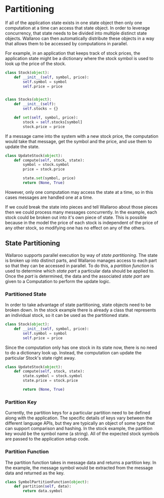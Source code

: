 # Partitioning

If all of the application state exists in one state object then only one computation at a time can access that state object. In order to leverage concurrency, that state needs to be divided into multiple distinct state objects. Wallaroo can then automatically distribute these objects in a way that allows them to be accessed by computations in parallel.

For example, in an application that keeps track of stock prices, the application state might be a dictionary where the stock symbol is used to look up the price of the stock.

```python
class Stock(object):
    def __init__(self, symbol, price):
        self.symbol = symbol
        self.price = price


class Stocks(object):
    def __init__(self):
        self.stocks = {}

    def set(self, symbol, price):
        stock = self.stocks[symbol]
        stock.price = price
```

If a message came into the system with a new stock price, the computation would take that message, get the symbol and the price, and use them to update the state.

```python
class UpdateStock(object):
    def compute(self, stock, state):
        symbol = stock.symbol
        price = stock.price

        state.set(symbol, price)
        return (None, True)
```

However, only one computation may access the state at a time, so in this cases messages are handled one at a time.

If we could break the state into pieces and tell Wallaroo about those pieces then we could process many messages concurrently. In the example, each stock could be broken out into it's own piece of state. This is possible because in the model the price of each stock is independent of the price of any other stock, so modifying one has no effect on any of the others.

## State Partitioning

Wallaroo supports parallel execution by way of _state partitioning_. The state is broken up into distinct parts, and Wallaroo manages access to each part so that they can be accessed in parallel.
To do this, a _partition function_ is used to determine which _state part_ a particular data should be applied to. Once the _part_ is determined, the data and the associated _state part_ are given to a Computation to perform the update logic.

### Partitioned State

In order to take advantage of state partitioning, state objects need to be broken down. In the stock example there is already a class that represents an individual stock, so it can be used as the partitioned state.

```python
class Stock(object):
    def __init__(self, symbol, price):
        self.symbol = symbol
        self.price = price
```

Since the computation only has one stock in its state now, there is no need to do a dictionary look up. Instead, the computation can update the particular Stock's state right away.

```python
class UpdateStock(object):
    def compute(self, stock, state):
        state.symbol = stock.symbol
        state.price = stock.price

        return (None, True)
```

### Partition Key

Currently, the partition keys for a particular partition need to be defined along with the application. The specific details of keys vary between the different language APIs, but they are typically an object of some type that can support comparison and hashing. In the stock example, the partition key would be the symbol name (a string). All of the expected stock symbols are passed to the application setup code.


### Partition Function

The partition function takes in message data and returns a partition key. In the example, the message symbol would be extracted from the message data and returned as the key.

```python
class SymbolPartitionFunction(object):
    def partition(self, data):
        return data.symbol
```
